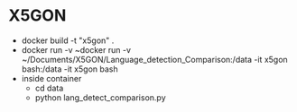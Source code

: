 # X5GON

- docker build -t "x5gon" .
- docker run -v ~docker run -v ~/Documents/X5GON/Language_detection_Comparison:/data -it  x5gon bash:/data -it  x5gon bash
- inside container 
    - cd data 
    - python lang_detect_comparison.py
  

